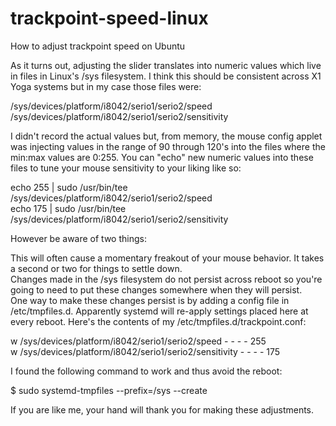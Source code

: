 # trackpoint-speed-linux
How to adjust trackpoint speed on Ubuntu

As it turns out, adjusting the slider translates into numeric values which live in files in Linux's /sys filesystem. I think this should be consistent across X1 Yoga systems but in my case those files were:  

/sys/devices/platform/i8042/serio1/serio2/speed  
/sys/devices/platform/i8042/serio1/serio2/sensitivity  

I didn't record the actual values but, from memory, the mouse config applet was injecting values in the range of 90 through 120's into the files where the min:max values are 0:255. You can "echo" new numeric values into these files to tune your mouse sensitivity to your liking like so:  

echo 255 | sudo /usr/bin/tee /sys/devices/platform/i8042/serio1/serio2/speed  
echo 175 | sudo /usr/bin/tee /sys/devices/platform/i8042/serio1/serio2/sensitivity  

However be aware of two things:  

This will often cause a momentary freakout of your mouse behavior. It takes a second or two for things to settle down.  
Changes made in the /sys filesystem do not persist across reboot so you're going to need to put these changes somewhere when they will persist.  
One way to make these changes persist is by adding a config file in /etc/tmpfiles.d. Apparently systemd will re-apply settings placed here at every reboot. Here's the contents of my /etc/tmpfiles.d/trackpoint.conf:  

w /sys/devices/platform/i8042/serio1/serio2/speed - - - - 255  
w /sys/devices/platform/i8042/serio1/serio2/sensitivity - - - - 175  

I found the following command to work and thus avoid the reboot:  

$ sudo systemd-tmpfiles --prefix=/sys --create  

If you are like me, your hand will thank you for making these adjustments.  
